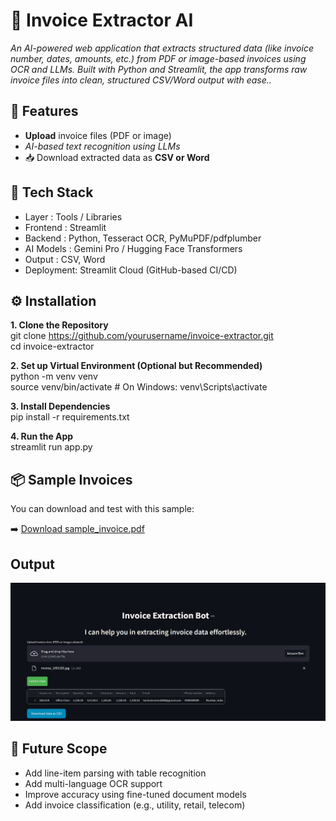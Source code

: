 # 🧾 **Invoice Extractor AI**

_An AI-powered web application that extracts structured data (like invoice number, dates, amounts, etc.) from PDF or image-based invoices using OCR and LLMs. Built with Python and Streamlit, the app transforms raw invoice files into clean, structured CSV/Word output with ease.._

## 🚀 Features

- **Upload** invoice files (PDF or image)
- _AI-based text recognition using LLMs_
- 📥 Download extracted data as **CSV or Word**

## 🧰 Tech Stack
* Layer			:	Tools / Libraries
* Frontend	:	Streamlit
* Backend		:	Python, Tesseract OCR, PyMuPDF/pdfplumber
* AI Models	:	Gemini Pro / Hugging Face Transformers
* Output		:	CSV, Word
* Deployment:	Streamlit Cloud (GitHub-based CI/CD)

## ⚙️ Installation
<b>1. Clone the Repository </b><br>
git clone https://github.com/yourusername/invoice-extractor.git <br>
cd invoice-extractor

<b>2. Set up Virtual Environment (Optional but Recommended) </b><br>
python -m venv venv <br>
source venv/bin/activate   # On Windows: venv\Scripts\activate

<b> 3. Install Dependencies </b><br>
pip install -r requirements.txt

<b> 4. Run the App </b><br>
streamlit run app.py

## 📦 Sample Invoices
You can download and test with this sample:

➡️ [Download sample_invoice.pdf](sample_files/sample_invoice.pdf)

## Output
<img src="output.jpg" />


## 🧪 Future Scope
* Add line-item parsing with table recognition
* Add multi-language OCR support
* Improve accuracy using fine-tuned document models
* Add invoice classification (e.g., utility, retail, telecom)
